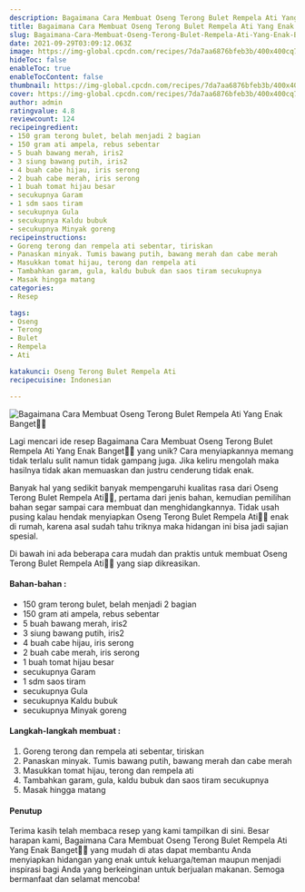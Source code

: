 ```yaml
---
description: Bagaimana Cara Membuat Oseng Terong Bulet Rempela Ati Yang Enak Banget"
title: Bagaimana Cara Membuat Oseng Terong Bulet Rempela Ati Yang Enak Banget
slug: Bagaimana-Cara-Membuat-Oseng-Terong-Bulet-Rempela-Ati-Yang-Enak-Banget
date: 2021-09-29T03:09:12.063Z
image: https://img-global.cpcdn.com/recipes/7da7aa6876bfeb3b/400x400cq70/photo.jpg
hideToc: false
enableToc: true
enableTocContent: false
thumbnail: https://img-global.cpcdn.com/recipes/7da7aa6876bfeb3b/400x400cq70/photo.jpg
cover: https://img-global.cpcdn.com/recipes/7da7aa6876bfeb3b/400x400cq70/photo.jpg
author: admin
ratingvalue: 4.8
reviewcount: 124
recipeingredient:
- 150 gram terong bulet, belah menjadi 2 bagian
- 150 gram ati ampela, rebus sebentar
- 5 buah bawang merah, iris2
- 3 siung bawang putih, iris2
- 4 buah cabe hijau, iris serong
- 2 buah cabe merah, iris serong
- 1 buah tomat hijau besar
- secukupnya Garam
- 1 sdm saos tiram
- secukupnya Gula
- secukupnya Kaldu bubuk
- secukupnya Minyak goreng
recipeinstructions:
- Goreng terong dan rempela ati sebentar, tiriskan
- Panaskan minyak. Tumis bawang putih, bawang merah dan cabe merah
- Masukkan tomat hijau, terong dan rempela ati
- Tambahkan garam, gula, kaldu bubuk dan saos tiram secukupnya
- Masak hingga matang
categories:
- Resep

tags:
- Oseng
- Terong
- Bulet
- Rempela
- Ati

katakunci: Oseng Terong Bulet Rempela Ati
recipecuisine: Indonesian

---
```


![Bagaimana Cara Membuat Oseng Terong Bulet Rempela Ati Yang Enak Banget👩‍🍳](https://img-global.cpcdn.com/recipes/7da7aa6876bfeb3b/400x400cq70/photo.jpg)

Lagi mencari ide resep Bagaimana Cara Membuat Oseng Terong Bulet Rempela Ati Yang Enak Banget👩‍🍳 yang unik? Cara menyiapkannya memang tidak terlalu sulit namun tidak gampang juga. Jika keliru mengolah maka hasilnya tidak akan memuaskan dan justru cenderung tidak enak.

Banyak hal yang sedikit banyak mempengaruhi kualitas rasa dari Oseng Terong Bulet Rempela Ati👩‍🍳, pertama dari jenis bahan, kemudian pemilihan bahan segar sampai cara membuat dan menghidangkannya. Tidak usah pusing kalau hendak menyiapkan Oseng Terong Bulet Rempela Ati👩‍🍳 enak di rumah, karena asal sudah tahu triknya maka hidangan ini bisa jadi sajian spesial.

Di bawah ini ada beberapa cara mudah dan praktis untuk membuat Oseng Terong Bulet Rempela Ati👩‍🍳 yang siap dikreasikan.

<!--inarticleads1-->

#### Bahan-bahan :

- 150 gram terong bulet, belah menjadi 2 bagian
- 150 gram ati ampela, rebus sebentar
- 5 buah bawang merah, iris2
- 3 siung bawang putih, iris2
- 4 buah cabe hijau, iris serong
- 2 buah cabe merah, iris serong
- 1 buah tomat hijau besar
- secukupnya Garam
- 1 sdm saos tiram
- secukupnya Gula
- secukupnya Kaldu bubuk
- secukupnya Minyak goreng

<!--inarticleads2-->

#### Langkah-langkah membuat :

1. Goreng terong dan rempela ati sebentar, tiriskan
1. Panaskan minyak. Tumis bawang putih, bawang merah dan cabe merah
1. Masukkan tomat hijau, terong dan rempela ati
1. Tambahkan garam, gula, kaldu bubuk dan saos tiram secukupnya
1. Masak hingga matang

#### Penutup

Terima kasih telah membaca resep yang kami tampilkan di sini. Besar harapan kami, Bagaimana Cara Membuat Oseng Terong Bulet Rempela Ati Yang Enak Banget👩‍🍳 yang mudah di atas dapat membantu Anda menyiapkan hidangan yang enak untuk keluarga/teman maupun menjadi inspirasi bagi Anda yang berkeinginan untuk berjualan makanan. Semoga bermanfaat dan selamat mencoba!